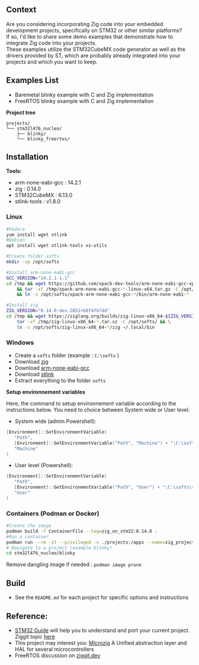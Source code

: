 ## Context

Are you considering incorporating Zig code into your embedded development projects, specifically on STM32 or other similar platforms?  
If so, I'd like to share some demo examples that demonstrate how to  integrate Zig code into your projects.  
These examples utilize the STM32CubeMX code generator as well as the drivers provided by ST, which are probably already integrated into your projects and which you want to keep.

## Examples List

- Baremetal blinky example with C and Zig implementation 
- FreeRTOS blinky example with C and Zig implementation 

**Project tree**

```
projects/
└── stm32l476_nucleo/
    ├── blinky/
    └── blinky_freertos/
```

## Installation

**Tools:**

- arm-none-eabi-gcc : 14.2.1
- zig :  0.14.0
- STM32CubeMX : 6.13.0
- stlink-tools : v1.8.0

### Linux

```bash
#Fedora
yum install wget stlink
#Debian
apt install wget stlink-tools xz-utils

#Create folder softs
mkdir -vp /opt/softs

#Install arm-none-eabi-gcc
GCC_VERSION="14.2.1-1.1"
cd /tmp && wget https://github.com/xpack-dev-tools/arm-none-eabi-gcc-xpack/releases/download/v${GCC_VERSION}/xpack-arm-none-eabi-gcc-${GCC_VERSION}-linux-x64.tar.gz \
    && tar -xf /tmp/xpack-arm-none-eabi-gcc-*-linux-x64.tar.gz -C /opt/softs/ \
    && ln -s /opt/softs/xpack-arm-none-eabi-gcc-*/bin/arm-none-eabi-*  ~/.local/bin

#Install zig
ZIG_VERSION="0.14.0-dev.2851+b074fb7dd"
cd /tmp && wget https://ziglang.org/builds/zig-linux-x86_64-${ZIG_VERSION}.tar.xz && \
    tar -xf /tmp/zig-linux-x86_64-*.tar.xz -C /opt/softs/ && \
    ln -s /opt/softs/zig-linux-x86_64-*/zig ~/.local/bin
```

### Windows

- Create a `softs` folder (example : `C:\softs` )
- Download [zig](https://ziglang.org/builds/zig-windows-x86_64-0.14.0-dev.2851+b074fb7dd.zip)
- Download [arm-none-eabi-gcc](https://github.com/xpack-dev-tools/arm-none-eabi-gcc-xpack/releases/tag/v14.2.1-1.1)
- Download [stlink](https://github.com/stlink-org/stlink/releases/tag/v1.8.0)
- Extract everything to the folder `softs`

**Setup environnement variables**

Here, the command to setup environnement variable according to the instructions below.
You need to choice between System wide or User level.

- System wide (admin Powershell):

```powershell
[Environment]::SetEnvironmentVariable(
   "Path",
   [Environment]::GetEnvironmentVariable("Path", "Machine") + ";C:\softs\stlink-1.8.0-win32\bin;C:\softs\zig-windows-x86_64-0.14.0;C:\softs\xpack-arm-none-eabi-gcc-14.2.1-1.1\bin",
   "Machine"
)
```
- User level (Powershell):

```powershell
[Environment]::SetEnvironmentVariable(
   "Path",
   [Environment]::GetEnvironmentVariable("Path", "User") + ";C:\softs\stlink-1.8.0-win32\bin;C:\softs\zig-windows-x86_64-0.14.0-dev.2851+b074fb7dd;C:\softs\xpack-arm-none-eabi-gcc-14.2.1-1.1\bin",
   "User"
)
```

### Containers (Podman or Docker)

```bash
#Create the image
podman build -f ContainerFile --tag=zig_on_stm32:0.14.0 .
#Run a container
podman run --rm -it --privileged -v ./projects:/apps --name=zig_projects zig_on_stm32
# Navigate to a project (example blinky)
cd stm32l476_nucleo/blinky
```

Remove dangling image if needed : `podman image prune`

## Build

- See the `README.md` for each project for specific options and instructions

## Reference:

- [STM32 Guide](https://github.com/haydenridd/stm32-zig-porting-guide) will help you to understand and port your current project. Ziggit topic [here](https://ziggit.dev/t/stm32-porting-guide-first-pass/4414)
- This project may interest you: [Microzig](https://github.com/ZigEmbeddedGroup/microzig) A Unified abstraction layer and HAL for several microcontrollers
- FreeRTOS discussion on [ziggit.dev](https://ziggit.dev/t/exploring-zig-on-stm32-with-freertos/4653)